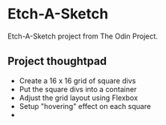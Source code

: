 # Etch-A-Sketch
Etch-A-Sketch project from The Odin Project.

## Project thoughtpad
- Create a 16 x 16 grid of square divs
- Put the square divs into a container
- Adjust the grid layout using Flexbox
- Setup "hovering" effect on each square
- 
